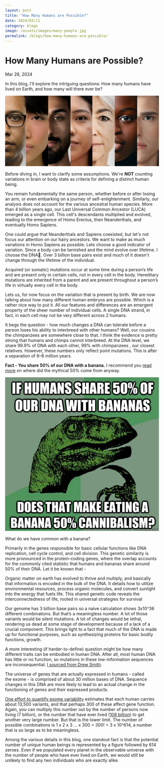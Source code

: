 ```yaml
---
layout: post
title: "How Many Humans are Possible?"
date: 2024/03/11 
category: blogs
image: /assets/images/many-people.jpg
permalink: /blogs/how-many-humans-are-possible/
---
```


# How Many Humans are Possible?
<p class="post-date">Mar 28, 2024</p>

In this blog, I'll explore the intriguing questions: How many humans have lived on Earth, and how many will there ever be?

<img src="/assets/images/many-people.jpg" alt="Many Humans" width="800" style="max-width: 100%; height: auto;">

Before diving in, I want to clarify some assumptions. We're <b>NOT</b> counting variations in brain or body state as criteria for defining a distinct human being.

You remain fundamentally the same person, whether before or after losing an arm, or even embarking on a journey of self-enlightenment. Similarly, our analysis does not account for the various ancestral human species. More than 4 billion years ago, our Last Universal Common Ancestor (LUCA) emerged as a single cell. This cell's descendants multiplied and evolved, leading to the emergence of Homo Erectus, then Neanderthals, and eventually Homo Sapiens.

One could argue that Neanderthals and Sapiens coexisted, but let's not focus our attention on our hairy ancestors. We want to make as much variations in Homo Sapiens as possible. Lets choose a good indicator of variation. Since a body can be tarnished and the mind evolve over lifetime. I choose the DNA🧬. Over 3 billion base pairs exist and much of it doesn't change through the lifetime of the individual. 

Acquired (or somatic) mutations occur at some time during a person’s life and are present only in certain cells, not in every cell in the body. Hereditary mutations are inherited from a parent and are present throughout a person’s life in virtually every cell in the body.

Lets us, for now focus on the variation that is present by birth. We are now talking about how many different human embryos are possible. Which is a rather nice way to put it. All our features and differences are an emergent property of the sheer number of individual cells. A single DNA strand, in fact, in each cell may not be very different across 2 humans.

It begs the question - how much changes a DNA can tolerate before a person loses his ability to interbreed with other humans? Well, our cousins the chimpanzees are somewhere close to that. I think the evidence is pretty strong that humans and chimps cannot interbreed. At the DNA level, we share 99.9% of DNA with each other, 99% with chimpanzees , our closest relatives. However, these numbers only reflect point mutations. This is after a separation of 6–8 million years.

<b>Fact - You share 50% of our DNA with a banana.</b>
I recommend you <a href="https://lab.dessimoz.org/blog/2020/12/08/human-banana-orthologs">read more</a> on where did the mythical 50% come from anyway.

<img src="/assets/images/banana-meme.jpg" alt="Banana Meme" width="600" style="max-width: 100%; height: auto;">

What do we have common with a banana? 

Primarily in the genes responsible for basic cellular functions like DNA replication, cell cycle control, and cell division. This genetic similarity is more pronounced in the protein-coding genes, where the overlap accounts for the commonly cited statistic that humans and bananas share around 50% of their DNA. Let it be known that -

Organic matter on earth has evolved to thrive and multiply, and basically that information is encoded in the bulk of the DNA. It details how to utilize environmental resources, process organic molecules, and convert sunlight into the energy that fuels life. This shared genetic code reveals the interconnectedness of life, rooted in universal strategies for survival

Our genome has 3 billion base pairs so a naive calculation shows 3x10^36 different combinations. But that’s a meaningless number. A lot of those variants would be silent mutations.
A lot of changes would be lethal, rendering us dead at some stage of development because of a lack of a crucial component.
This brings light to a fact that much of the DNA is made up for functional purposes, such as synthesizing proteins for basic bodily functions, growth.

A more interesting (if harder-to-define) question might be how many different traits can be embodied in human DNA. After all, most human DNA has little or no function, so mutations in these low-information sequences are inconsequential.
<a href="https://qr.ae/ps2pc3">I sourced from Drew Smith</a>.

The universe of genes that are actually expressed in humans - called the exome - is comprised of about 30 million bases of DNA. Sequence changes in this DNA are more likely to lead to an actual change in the functioning of genes and their expressed products.

<a href="http://science.sciencemag.org/content/337/6090/64">One effort to quantify exome variability</a> estimates that each human carries about 13,500 variants, and that perhaps 300 of these affect gene function. Again, you can multiply this number out by the number of persons now living (7 billion), or the number that have ever lived (<a href="http://www.prb.org/Publications/Articles/2002/HowManyPeopleHaveEverLivedonEarth.aspx">108 billion</a>) to get another very large number. But that is the lower limit. The number of possible combinations is 1 x 2 x 3 … x 300 = 300! = 3 x 10^614, a number that is so large as to be meaningless.

Among the various details in this blog, one standout fact is that the potential number of unique human beings is represented by a figure followed by 614 zeroes. Even if we populated every planet in the observable universe with the number of people who have ever lived on Earth, we would still be unlikely to find any two individuals who are exactly alike.